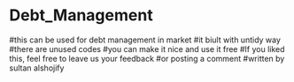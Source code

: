 # Debt_Management
#this can be used for debt management in market
#it biult with untidy way
#there are unused codes
#you can make it nice and use it free
#If you liked this, feel free to leave us your feedback
#or posting a comment
#written by sultan alshojify
